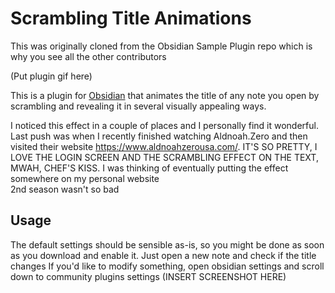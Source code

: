 # Scrambling Title Animations
This was originally cloned from the Obsidian Sample Plugin repo which is why you see all the other contributors

(Put plugin gif here)

This is a plugin for [Obsidian](https://obsidian.md) that animates the title of any note you open by scrambling and revealing it in several visually appealing ways. 

I noticed this effect in a couple of places and I personally find it wonderful. Last push was when I recently finished watching Aldnoah.Zero and then visited their website https://www.aldnoahzerousa.com/. IT'S SO PRETTY, I LOVE THE LOGIN SCREEN AND THE SCRAMBLING EFFECT ON THE TEXT, MWAH, CHEF'S KISS. I was thinking of eventually putting the effect somewhere on my personal website \
2nd season wasn't so bad

## Usage
The default settings should be sensible as-is, so you might be done as soon as you download and enable it. Just open a new note and check if the title changes
If you'd like to modify something, open obsidian settings and scroll down to community plugins settings
(INSERT SCREENSHOT HERE)
